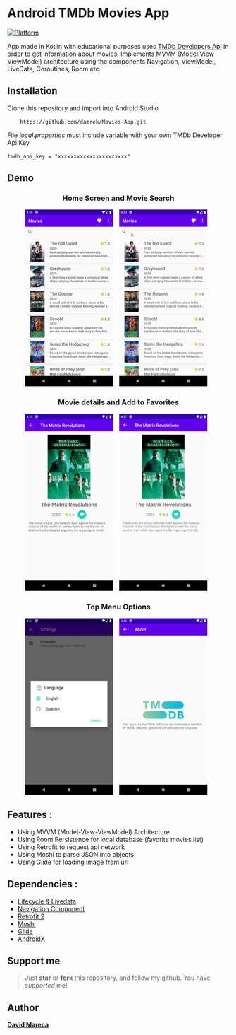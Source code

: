 # Android TMDb Movies App

[![Platform](https://img.shields.io/badge/platform-Android-green.svg)](http://developer.android.com/index.html)

App made in Kotlin with educational purposes uses [TMDb Developers Api](https://developers.themoviedb.org/3/) in order to get information about movies. Implements MVVM (Model View ViewModel) architecture using the components Navigation, ViewModel, LiveData, Coroutines, Room etc.

## Installation

Clone this repository and import into Android Studio

```
    https://github.com/damrek/Movies-App.git
```

File _local.properties_ must include variable with your own TMDb Developer Api Key

```
tmdb_api_key = "xxxxxxxxxxxxxxxxxxxxxx"
```

## Demo

<h3 align="center"> Home Screen and Movie Search </h3>
<p align="center">
    <img src="assets/screen_home.png"
        alt="Movies List"    
        style="margin-right: 10px;"    
        width="200" />
    <img src="assets/screen_search.gif?raw=true"
        alt="Search Movie Screen Action GIF"    
        style="margin-right: 10px;"    
        width="200" />
</p>

<h3 align="center">Movie details and Add to Favorites </h3>
<p align="center">
            <img src="assets/screen_movie_detail.png"
        alt="Movie Detail Screen"    
        style="margin-right: 10px;"    
        width="200" />
            <img src="assets/screen_addtofavorites.gif?raw=true"
        alt="Add movie to favorites list Action GIF"    
        style="margin-right: 10px;"    
        width="200" />
</p>
 
  
<h3 align="center">Top Menu Options</h3>
<p align="center">
    <img src="assets/screen_preference_settings.png"
        alt="Preference Settings Screen"    
        style="margin-right: 10px;"    
        width="200" />
    <img src="assets/screen_about.png"
        alt="About App Screen"    
        style="margin-right: 10px;"    
        width="200" />
</p>


## Features :

- Using MVVM (Model-View-ViewModel) Architecture
- Using Room Persistence for local database (favorite movies list)
- Using Retrofit to request api network
- Using Moshi to parse JSON into objects
- Using Glide for loading image from url

## Dependencies :

- [Lifecycle & Livedata](https://developer.android.com/jetpack/androidx/releases/lifecycle)
- [Navigation Component](https://developer.android.com/jetpack/androidx/releases/navigation)
- [Retrofit 2](https://square.github.io/retrofit/)
- [Moshi](https://github.com/square/moshi)
- [Glide](https://github.com/bumptech/glide)
- [AndroidX](https://mvnrepository.com/artifact/androidx)

## Support me

> Just **star** or **fork** this repository, and follow my github. You have _supported_ me!

## Author

[**David Mareca**](https://www.linkedin.com/in/davidme/)

